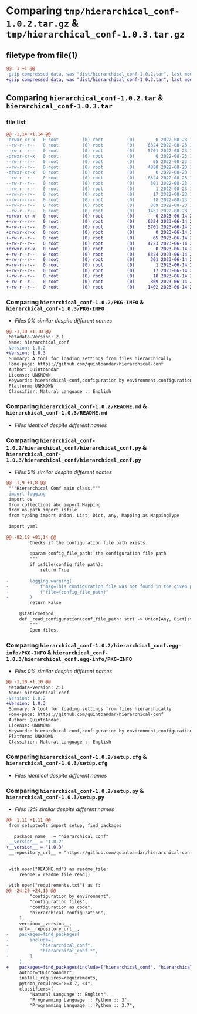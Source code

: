 # Comparing `tmp/hierarchical_conf-1.0.2.tar.gz` & `tmp/hierarchical_conf-1.0.3.tar.gz`

## filetype from file(1)

```diff
@@ -1 +1 @@
-gzip compressed data, was "dist/hierarchical_conf-1.0.2.tar", last modified: Tue Aug 23 14:58:33 2022, max compression
+gzip compressed data, was "dist/hierarchical_conf-1.0.3.tar", last modified: Wed Jun 14 22:42:06 2023, max compression
```

## Comparing `hierarchical_conf-1.0.2.tar` & `hierarchical_conf-1.0.3.tar`

### file list

```diff
@@ -1,14 +1,14 @@
-drwxr-xr-x   0 root         (0) root         (0)        0 2022-08-23 14:58:33.000000 hierarchical_conf-1.0.2/
--rw-r--r--   0 root         (0) root         (0)     6324 2022-08-23 14:58:33.000000 hierarchical_conf-1.0.2/PKG-INFO
--rw-r--r--   0 root         (0) root         (0)     5701 2022-08-23 14:58:33.000000 hierarchical_conf-1.0.2/README.md
-drwxr-xr-x   0 root         (0) root         (0)        0 2022-08-23 14:58:33.000000 hierarchical_conf-1.0.2/hierarchical_conf/
--rw-r--r--   0 root         (0) root         (0)       65 2022-08-23 14:58:33.000000 hierarchical_conf-1.0.2/hierarchical_conf/__init__.py
--rw-r--r--   0 root         (0) root         (0)     4888 2022-08-23 14:58:33.000000 hierarchical_conf-1.0.2/hierarchical_conf/hierarchical_conf.py
-drwxr-xr-x   0 root         (0) root         (0)        0 2022-08-23 14:58:33.000000 hierarchical_conf-1.0.2/hierarchical_conf.egg-info/
--rw-r--r--   0 root         (0) root         (0)     6324 2022-08-23 14:58:33.000000 hierarchical_conf-1.0.2/hierarchical_conf.egg-info/PKG-INFO
--rw-r--r--   0 root         (0) root         (0)      301 2022-08-23 14:58:33.000000 hierarchical_conf-1.0.2/hierarchical_conf.egg-info/SOURCES.txt
--rw-r--r--   0 root         (0) root         (0)        1 2022-08-23 14:58:33.000000 hierarchical_conf-1.0.2/hierarchical_conf.egg-info/dependency_links.txt
--rw-r--r--   0 root         (0) root         (0)       17 2022-08-23 14:58:33.000000 hierarchical_conf-1.0.2/hierarchical_conf.egg-info/requires.txt
--rw-r--r--   0 root         (0) root         (0)       18 2022-08-23 14:58:33.000000 hierarchical_conf-1.0.2/hierarchical_conf.egg-info/top_level.txt
--rw-r--r--   0 root         (0) root         (0)      869 2022-08-23 14:58:33.000000 hierarchical_conf-1.0.2/setup.cfg
--rw-r--r--   0 root         (0) root         (0)     1451 2022-08-23 14:58:33.000000 hierarchical_conf-1.0.2/setup.py
+drwxr-xr-x   0 root         (0) root         (0)        0 2023-06-14 22:42:06.000000 hierarchical_conf-1.0.3/
+-rw-r--r--   0 root         (0) root         (0)     6324 2023-06-14 22:42:06.000000 hierarchical_conf-1.0.3/PKG-INFO
+-rw-r--r--   0 root         (0) root         (0)     5701 2023-06-14 22:42:06.000000 hierarchical_conf-1.0.3/README.md
+drwxr-xr-x   0 root         (0) root         (0)        0 2023-06-14 22:42:06.000000 hierarchical_conf-1.0.3/hierarchical_conf/
+-rw-r--r--   0 root         (0) root         (0)       65 2023-06-14 22:42:06.000000 hierarchical_conf-1.0.3/hierarchical_conf/__init__.py
+-rw-r--r--   0 root         (0) root         (0)     4723 2023-06-14 22:42:06.000000 hierarchical_conf-1.0.3/hierarchical_conf/hierarchical_conf.py
+drwxr-xr-x   0 root         (0) root         (0)        0 2023-06-14 22:42:06.000000 hierarchical_conf-1.0.3/hierarchical_conf.egg-info/
+-rw-r--r--   0 root         (0) root         (0)     6324 2023-06-14 22:42:06.000000 hierarchical_conf-1.0.3/hierarchical_conf.egg-info/PKG-INFO
+-rw-r--r--   0 root         (0) root         (0)      301 2023-06-14 22:42:06.000000 hierarchical_conf-1.0.3/hierarchical_conf.egg-info/SOURCES.txt
+-rw-r--r--   0 root         (0) root         (0)        1 2023-06-14 22:42:06.000000 hierarchical_conf-1.0.3/hierarchical_conf.egg-info/dependency_links.txt
+-rw-r--r--   0 root         (0) root         (0)       17 2023-06-14 22:42:06.000000 hierarchical_conf-1.0.3/hierarchical_conf.egg-info/requires.txt
+-rw-r--r--   0 root         (0) root         (0)       18 2023-06-14 22:42:06.000000 hierarchical_conf-1.0.3/hierarchical_conf.egg-info/top_level.txt
+-rw-r--r--   0 root         (0) root         (0)      869 2023-06-14 22:42:06.000000 hierarchical_conf-1.0.3/setup.cfg
+-rw-r--r--   0 root         (0) root         (0)     1402 2023-06-14 22:42:06.000000 hierarchical_conf-1.0.3/setup.py
```

### Comparing `hierarchical_conf-1.0.2/PKG-INFO` & `hierarchical_conf-1.0.3/PKG-INFO`

 * *Files 0% similar despite different names*

```diff
@@ -1,10 +1,10 @@
 Metadata-Version: 2.1
 Name: hierarchical_conf
-Version: 1.0.2
+Version: 1.0.3
 Summary: A tool for loading settings from files hierarchically
 Home-page: https://github.com/quintoandar/hierarchical-conf
 Author: QuintoAndar
 License: UNKNOWN
 Keywords: hierarchical-conf,configuration by environment,configuration files,configuration as code,hierarchical configuration
 Platform: UNKNOWN
 Classifier: Natural Language :: English
```

### Comparing `hierarchical_conf-1.0.2/README.md` & `hierarchical_conf-1.0.3/README.md`

 * *Files identical despite different names*

### Comparing `hierarchical_conf-1.0.2/hierarchical_conf/hierarchical_conf.py` & `hierarchical_conf-1.0.3/hierarchical_conf/hierarchical_conf.py`

 * *Files 2% similar despite different names*

```diff
@@ -1,9 +1,8 @@
 """Hierarchical Conf main class."""
-import logging
 import os
 from collections.abc import Mapping
 from os.path import isfile
 from typing import Union, List, Dict, Any, Mapping as MappingType
 
 import yaml
 
@@ -82,18 +81,14 @@
         Checks if the configuration file path exists.
 
         :param config_file_path: the configuration file path
         """
         if isfile(config_file_path):
             return True
 
-        logging.warning(
-            f"msg=This configuration file was not found in the given path,"
-            f"file={config_file_path}"
-        )
         return False
 
     @staticmethod
     def _read_configuration(conf_file_path: str) -> Union[Any, Dict[str, Any]]:
         """
         Open files.
```

### Comparing `hierarchical_conf-1.0.2/hierarchical_conf.egg-info/PKG-INFO` & `hierarchical_conf-1.0.3/hierarchical_conf.egg-info/PKG-INFO`

 * *Files 0% similar despite different names*

```diff
@@ -1,10 +1,10 @@
 Metadata-Version: 2.1
 Name: hierarchical-conf
-Version: 1.0.2
+Version: 1.0.3
 Summary: A tool for loading settings from files hierarchically
 Home-page: https://github.com/quintoandar/hierarchical-conf
 Author: QuintoAndar
 License: UNKNOWN
 Keywords: hierarchical-conf,configuration by environment,configuration files,configuration as code,hierarchical configuration
 Platform: UNKNOWN
 Classifier: Natural Language :: English
```

### Comparing `hierarchical_conf-1.0.2/setup.cfg` & `hierarchical_conf-1.0.3/setup.cfg`

 * *Files identical despite different names*

### Comparing `hierarchical_conf-1.0.2/setup.py` & `hierarchical_conf-1.0.3/setup.py`

 * *Files 12% similar despite different names*

```diff
@@ -1,11 +1,11 @@
 from setuptools import setup, find_packages
 
 __package_name__ = "hierarchical_conf"
-__version__ = "1.0.2"
+__version__ = "1.0.3"
 __repository_url__ = "https://github.com/quintoandar/hierarchical-conf"
 
 
 with open("README.md") as readme_file:
     readme = readme_file.read()
 
 with open("requirements.txt") as f:
@@ -24,20 +24,15 @@
         "configuration by environment",
         "configuration files",
         "configuration as code",
         "hierarchical configuration",
     ],
     version=__version__,
     url=__repository_url__,
-    packages=find_packages(
-        include=[
-            "hierarchical_conf",
-            "hierarchical_conf.*",
-        ]
-    ),
+    packages=find_packages(include=["hierarchical_conf", "hierarchical_conf.*"]),
     author="QuintoAndar",
     install_requires=requirements,
     python_requires=">=3.7, <4",
     classifiers=[
         "Natural Language :: English",
         "Programming Language :: Python :: 3",
         "Programming Language :: Python :: 3.7",
```

